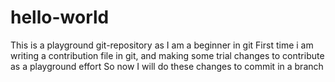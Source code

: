 # hello-world
This is a playground git-repository as I am a beginner in git
First time i am writing a contribution file in git, and making some trial changes to contribute as a playground effort
So now I will do these changes to commit in a branch
